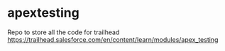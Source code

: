 # apextesting
Repo to store all the code for trailhead https://trailhead.salesforce.com/en/content/learn/modules/apex_testing
